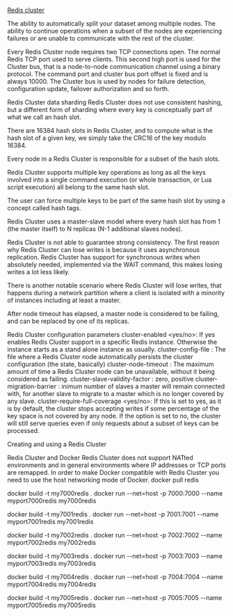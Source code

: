 [Redis cluster](https://redis.io/topics/cluster-tutorial)

The ability to automatically split your dataset among multiple nodes.
The ability to continue operations when a subset of the nodes are experiencing failures or are unable to communicate with the rest of the cluster.

Every Redis Cluster node requires two TCP connections open.
The normal Redis TCP port used to serve clients.
This second high port is used for the Cluster bus, that is a node-to-node communication channel using a binary protocol.
The command port and cluster bus port offset is fixed and is always 10000.
The Cluster bus is used by nodes for failure detection, configuration update, failover authorization and so forth.

Redis Cluster data sharding
Redis Cluster does not use consistent hashing, but a different form of sharding where every key is conceptually part of what we call an hash slot.

There are 16384 hash slots in Redis Cluster, and to compute what is the hash slot of a given key, we simply take the CRC16 of the key modulo 16384.

Every node in a Redis Cluster is responsible for a subset of the hash slots.

Redis Cluster supports multiple key operations as long as all the keys involved into a single command execution (or whole transaction, or Lua script execution) all belong to the same hash slot.

The user can force multiple keys to be part of the same hash slot by using a concept called hash tags.

Redis Cluster uses a master-slave model where every hash slot has from 1 (the master itself) to N replicas (N-1 additional slaves nodes).

Redis Cluster is not able to guarantee strong consistency.
The first reason why Redis Cluster can lose writes is because it uses asynchronous replication.
Redis Cluster has support for synchronous writes when absolutely needed, implemented via the WAIT command, this makes losing writes a lot less likely.

There is another notable scenario where Redis Cluster will lose writes, that happens during a network partition where a client is isolated with a minority of instances including at least a master.

After node timeout has elapsed, a master node is considered to be failing, and can be replaced by one of its replicas.

Redis Cluster configuration parameters
cluster-enabled <yes/no>: If yes enables Redis Cluster support in a specific Redis instance. Otherwise the instance starts as a stand alone instance as usually.
cluster-config-file <filename>: The file where a Redis Cluster node automatically persists the cluster configuration (the state, basically)
cluster-node-timeout <milliseconds>: The maximum amount of time a Redis Cluster node can be unavailable, without it being considered as failing.
cluster-slave-validity-factor <factor>: zero, positive
cluster-migration-barrier <count>: inimum number of slaves a master will remain connected with, for another slave to migrate to a master which is no longer covered by any slave.
cluster-require-full-coverage <yes/no>: If this is set to yes, as it is by default, the cluster stops accepting writes if some percentage of the key space is not covered by any node. If the option is set to no, the cluster will still serve queries even if only requests about a subset of keys can be processed.

Creating and using a Redis Cluster




Redis Cluster and Docker
Redis Cluster does not support NATted environments and in general environments where IP addresses or TCP ports are remapped.
In order to make Docker compatible with Redis Cluster you need to use the host networking mode of Docker.
docker pull redis

docker build -t my7000redis .
docker run --net=host -p 7000:7000 --name myport7000redis my7000redis

docker build -t my7001redis .
docker run --net=host -p 7001:7001 --name myport7001redis my7001redis

docker build -t my7002redis .
docker run --net=host -p 7002:7002 --name myport7002redis my7002redis

docker build -t my7003redis .
docker run --net=host -p 7003:7003 --name myport7003redis my7003redis

docker build -t my7004redis .
docker run --net=host -p 7004:7004 --name myport7004redis my7004redis

docker build -t my7005redis .
docker run --net=host -p 7005:7005 --name myport7005redis my7005redis
